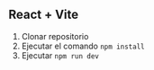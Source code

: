 ## React + Vite

1. Clonar repositorio
2. Ejecutar el comando `npm install`
3. Ejecutar `npm run dev`
